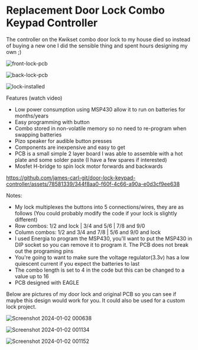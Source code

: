 # Replacement Door Lock Combo Keypad Controller
The controller on the Kwikset combo door lock to my house died so instead of buying a new one I did the sensible thing and spent hours designing my own ;)

![front-lock-pcb](https://github.com/james-carl-git/door-lock-keypad-controller/assets/78581339/c735624b-4679-4d0c-be4e-4cd5c2fa340c)

![back-lock-pcb](https://github.com/james-carl-git/door-lock-keypad-controller/assets/78581339/04a09f96-8e7e-4898-989c-03406821dbf9)

![lock-installed](https://github.com/james-carl-git/door-lock-keypad-controller/assets/78581339/cccd356e-6601-40c9-a44f-2c6eba736b5b)


Features (watch video)
- Low power consumption using MSP430 allow it to run on batteries for months/years
- Easy programming with button
- Combo stored in non-volatile memory so no need to re-program when swapping batteries
- Pizo speaker for audible button presses
- Components are inexpensive and easy to get
- PCB is a small simple 2 layer board I was able to assemble with a hot plate and some solder paste (I have a few spares if interested)
- Mosfet H-bridge to spin lock motor forwards and backwards

https://github.com/james-carl-git/door-lock-keypad-controller/assets/78581339/344f8aa0-f60f-4c66-a90a-e0d3cf9ee638


Notes:
- My lock multiplexes the buttons into 5 connections/wires, they are as follows (You could probably modify the code if your lock is slightly different)
-   Row combos: 1/2 and lock | 3/4 and 5/6 | 7/8 and 9/0
-   Column combos: 1/2 and 3/4 and 7/8 | 5/6 and 9/0 and lock
- I used Energia to program the MSP430, you'll want to put the MSP430 in DIP socket so you can remove it to program it. The PCB does not break out the programing pins
- You're going to want to make sure the voltage regulator(3.3v) has a low quiescent current if you expect the batteries to last
- The combo length is set to 4 in the code but this can be changed to a value up to 16
- PCB designed with EAGLE

Below are pictures of my door lock and original PCB so you can see if maybe this design would work for you. It could also be used for a custom lock project.

![Screenshot 2024-01-02 000638](https://github.com/james-carl-git/door-lock-keypad-controller/assets/78581339/305fa767-c429-4cf2-8487-2438b8a2d8ac)

![Screenshot 2024-01-02 001134](https://github.com/james-carl-git/door-lock-keypad-controller/assets/78581339/d3925499-3ee8-41d9-bad2-fd6588b3d9d5)

![Screenshot 2024-01-02 001152](https://github.com/james-carl-git/door-lock-keypad-controller/assets/78581339/e3e108a8-db6f-4f61-9d26-a24bc7f67163)
